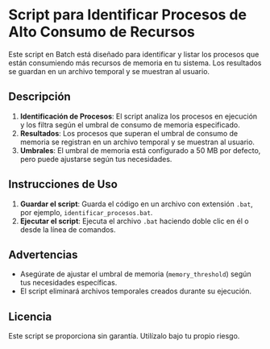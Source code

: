 # Script para Identificar Procesos de Alto Consumo de Recursos

Este script en Batch está diseñado para identificar y listar los procesos que están consumiendo más recursos de memoria en tu sistema. Los resultados se guardan en un archivo temporal y se muestran al usuario.

## Descripción

1. **Identificación de Procesos**: El script analiza los procesos en ejecución y los filtra según el umbral de consumo de memoria especificado.
2. **Resultados**: Los procesos que superan el umbral de consumo de memoria se registran en un archivo temporal y se muestran al usuario.
3. **Umbrales**: El umbral de memoria está configurado a 50 MB por defecto, pero puede ajustarse según tus necesidades.

## Instrucciones de Uso

1. **Guardar el script**: Guarda el código en un archivo con extensión `.bat`, por ejemplo, `identificar_procesos.bat`.
2. **Ejecutar el script**: Ejecuta el archivo `.bat` haciendo doble clic en él o desde la línea de comandos.

## Advertencias

- Asegúrate de ajustar el umbral de memoria (`memory_threshold`) según tus necesidades específicas.
- El script eliminará archivos temporales creados durante su ejecución.

## Licencia

Este script se proporciona sin garantía. Utilízalo bajo tu propio riesgo.
